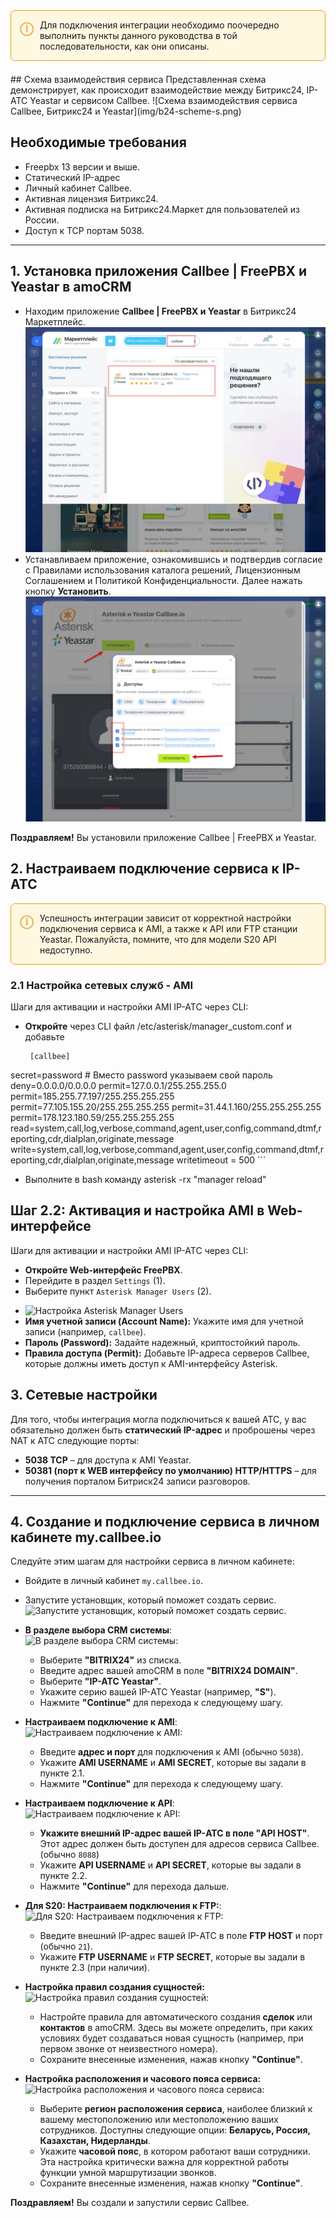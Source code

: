 <div style="border: 1px solid #e0a800; background-color: #fff8e1; padding: 1em; border-radius: 0.5em; margin-bottom: 1.5em;">
  <div style="display: flex; align-items: flex-start;">
    <div style="color: #f0ad4e; font-weight: bold; font-size: 1.5em; margin-right: 0.5em; line-height: 1.2;">
      &#9432;
    </div>
    <div style="flex-grow: 1;">
      <p style="margin: 0; padding: 0;">
        Для подключения интеграции необходимо поочередно выполнить пункты данного руководства в той последовательности, как они описаны.
      </p>
    </div>
  </div>
</div>
## Схема взаимодействия сервиса
Представленная схема демонстрирует, как происходит взаимодействие между Битрикс24, IP-АТС Yeastar и сервисом Callbee.
![Схема взаимодействия сервиса Callbee, Битрикс24 и Yeastar](img/b24-scheme-s.png)

## Необходимые требования
*   Freepbx 13 версии и выше.
*   Статический IP-адрес
*   Личный кабинет Callbee.
*   Активная лицензия Битрикс24.
*   Активная подписка на Битрикс24.Маркет для пользователей из России.
*   Доступ к TCP портам 5038.

---
## 1. Установка приложения Callbee | FreePBX и Yeastar в amoCRM
*  Находим приложение **Callbee | FreePBX и Yeastar** в Битрикс24 Маркетплейс.
    ![Находим приложение Callbee | FreePBX и Yeastar в Битрикс24 Маркетплейс](img/callbee-b24-install.png)
*  Устанавливаем приложение, ознакомившись и подтвердив согласие с Правилами использования каталога решений, Лицензионным Соглашением и Политикой Конфиденциальности. Далее нажать кнопку **Установить**.
    ![Установка виджета Callbee | FreePBX и Yeastar](img/callbee-b24-install-widget.png)

**Поздравляем!** Вы установили приложение Callbee | FreePBX и Yeastar.
## 2. Настраиваем подключение сервиса к IP-АТС
<div style="border: 1px solid #e0a800; background-color: #fff8e1; padding: 1em; border-radius: 0.5em; margin-bottom: 1.5em;">
  <div style="display: flex; align-items: flex-start;">
    <div style="color: #f0ad4e; font-weight: bold; font-size: 1.5em; margin-right: 0.5em; line-height: 1.2;">
      &#9432;
    </div>
    <div style="flex-grow: 1;">
      <p style="margin: 0; padding: 0;">
        Успешность интеграции зависит от корректной настройки подключения сервиса к AMI, а также к API или FTP станции Yeastar. Пожалуйста, помните, что для модели S20 API недоступно.
      </p>
    </div>
  </div>
</div>

### 2.1 Настройка сетевых служб - AMI

Шаги для активации и настройки AMI IP-ATC через CLI:

-  **Откройте** через CLI файл /etc/asterisk/manager_custom.conf и добавьте

   ``` 
    [callbee] 
  secret=password                       # Вместо password указываем свой пароль
  deny=0.0.0.0/0.0.0.0 
  permit=127.0.0.1/255.255.255.0
  permit=185.255.77.197/255.255.255.255
  permit=77.105.155.20/255.255.255.255
permit=31.44.1.160/255.255.255.255
permit=178.123.180.59/255.255.255.255
read=system,call,log,verbose,command,agent,user,config,command,dtmf,reporting,cdr,dialplan,originate,message
write=system,call,log,verbose,command,agent,user,config,command,dtmf,reporting,cdr,dialplan,originate,message
writetimeout = 500
    ``` 

-   Выполните в bash команду asterisk -rx "manager reload"

## Шаг 2.2: Активация и настройка AMI в Web-интерфейсе

Шаги для активации и настройки AMI IP-ATC через CLI:

-  **Откройте Web-интерфейс FreePBX**.
-  Перейдите в раздел `Settings` (1).
-  Выберите пункт `Asterisk Manager Users` (2).
*   ![Настройка Asterisk Manager Users](path/to/your/settings-b24-asterisk-1.png)
*   **Имя учетной записи (Account Name):** Укажите имя для учетной записи (например, `callbee`).
*   **Пароль (Password):** Задайте надежный, криптостойкий пароль.
*   **Правила доступа (Permit):** Добавьте IP-адреса серверов Callbee, которые должны иметь доступ к AMI-интерфейсу Asterisk.

## 3. Сетевые настройки
Для того, чтобы интеграция могла подключиться к вашей АТС, у вас обязательно должен быть **статический IP-адрес** и проброшены через NAT к АТС следующие порты:

-   **5038 TCP** – для доступа к AMI Yeastar.
-   **50381 (порт к WEB интерфейсу по умолчанию) HTTP/HTTPS** – для получения порталом Битриск24 записи разговоров.
---
## 4. Создание и подключение сервиса в личном кабинете my.callbee.io
Следуйте этим шагам для настройки сервиса в личном кабинете:

-  Войдите в личный кабинет `my.callbee.io`.
-  Запустите установщик, который поможет создать сервис.
    ![Запустите установщик, который поможет создать сервис.](img/create-callbee.png)
-  **В разделе выбора CRM системы**:
    ![В разделе выбора CRM системы:](img/b24-mycallbee-step1-s.png)
    *   Выберите **"BITRIX24"** из списка.
    *   Введите адрес вашей amoCRM в поле **"BITRIX24 DOMAIN"**.
    *   Выберите **"IP-ATC Yeastar"**.
    *   Укажите серию вашей IP-АТС Yeastar (например, **"S"**).
    *   Нажмите **"Continue"** для перехода к следующему шагу.
-  **Настраиваем подключение к AMI**:
    ![Настраиваем подключение к AMI:](img/b24-mycallbee-step2-s.png)
    *   Введите **адрес и порт** для подключения к AMI (обычно `5038`).
    *   Укажите **AMI USERNAME** и **AMI SECRET**, которые вы задали в пункте 2.1.
    *   Нажмите **"Continue"** для перехода к следующему шагу.
-  **Настраиваем подключение к API**:
    ![Настраиваем подключение к API:](img/b24-mycallbee-step3-api-s.png)
    *   **Укажите внешний IP-адрес вашей IP-АТС в поле "API HOST"**. Этот адрес должен быть доступен для адресов сервиса Callbee. (обычно `8088`)
    *   Укажите **API USERNAME** и **API SECRET**, которые вы задали в пункте 2.2.
    *   Нажмите **"Continue"** для перехода дальше.
-  **Для S20: Настраиваем подключения к FTP:**:
  ![Для S20: Настраиваем подключения к FTP:](img/b24-mycallbee-step3-ftp-s.png)
    *   Введите внешний IP-адрес вашей IP-АТС в поле **FTP HOST**  и порт (обычно `21`). 
    *   Укажите **FTP USERNAME** и **FTP SECRET**, которые вы задали в пункте 2.3 (при наличии).

-  **Настройка правил создания сущностей:**
  ![Настройка правил создания сущностей:](img/b24-mycallbee-step4-s.png)
    * Настройте правила для автоматического создания **сделок** или **контактов** в amoCRM. Здесь вы можете определить, при каких условиях будет создаваться новая сущность (например, при первом звонке от неизвестного номера).
    *   Сохраните внесенные изменения, нажав кнопку **"Continue"**.

-  **Настройка расположения и часового пояса сервиса:**
  ![Настройка расположения и часового пояса сервиса:](img/amo-mycallbee-step5-s.png)

    *  Выберите **регион расположения сервиса**, наиболее близкий к вашему местоположению или местоположению ваших сотрудников. Доступны следующие опции: **Беларусь, Россия, Казахстан, Нидерланды**.
    * Укажите **часовой пояс**, в котором работают ваши сотрудники. Эта настройка критически важна для корректной работы функции умной маршрутизации звонков.
    *   Сохраните внесенные изменения, нажав кнопку **"Continue"**.

**Поздравляем!** Вы создали и запустили сервис  Callbee.
